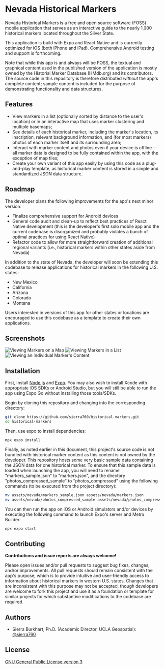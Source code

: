 
# Nevada Historical Markers

Nevada Historical Markers is a free and open source software (FOSS) mobile application that serves as an interactive guide to the nearly 1,000 historical markers located throughout the Silver State.

This application is build with Expo and React Native and is currently optimized for iOS (both iPhone and iPad).  Comprehensive Android testing and support is forthcoming.

Note that while this app is and always will be FOSS, the textual and graphical content used in the published version of the application is mostly owned by the Historial Marker Database (HMdb.org) and its contributors.  The source code in this repository is therefore distributed *without* the app's complete content; sample content is included for the purpose of demonstrating functionality and data structures.


## Features

- View markers in a list (optionally sorted by distance to the user's location) or in an interactive map that uses marker clustering and multiple basemaps;
- See details of each historical marker, including the marker's location, its inscription, relevant background information, and (for most markers) photos of each marker itself and its surrounding area;
- Interact with marker content and photos even if your device is offline -- all marker data is designed to be fully contained within the app, with the exception of map tiles;
- Create your own variant of this app easily by using this code as a plug-and-play template, as historical marker content is stored in a simple and standardized JSON data structure.
## Roadmap

The developer plans the following improvements for the app's next minor version:

- Finalize comprehensive support for Android devices
- General code audit and clean-up to reflect best practices of React Native development (this is the developer's first solo mobile app and the current codebase is disorganized and probably violates a bunch of optimal practices for using React Native)
- Refactor code to allow for more straightforward creation of additional regional variants (i.e., historical markers within other states aside from Nevada)

In addition to the state of Nevada, the developer will soon be extending this codebase to release applications for historical markers in the following U.S. states:

- New Mexico
- California
- Arizona
- Colorado
- Montana

Users interested in versions of this app for other states or locations are encouraged to use this codebase as a template to create their own applications.
## Screenshots

![Viewing Markers on a Map](screenshots/mapview.jpg?raw=true' "Viewing Markers on a Map") ![Viewing Markers in a List](screenshots/listview.jpg?raw=true' "Viewing Markers in a List") ![Viewing an Individual Marker's Content](screenshots/detailview.jpg?raw=true' "Viewing an Individual Marker's Content")


## Installation

First, install [Node.js](https://nodejs.org/en) and [Expo](https://docs.expo.dev/get-started/installation/).  You may also wish to install Xcode with appropriate iOS SDKs or Android Studio, but you will still be able to run the app using Expo Go without installing those tools/SDKs.

Begin by cloning this repository and changing into the corresponding directory:

```bash
git clone https://github.com/sierra760/historical-markers.git
cd historical-markers
```

Then, use expo to install dependencies:

```bash
npx expo install
```

Finally, as noted earlier in this document, this project's source code is not bundled with historical marker content as this content is not owned by the developer.  This repository hosts some very basic sample data containing the JSON data for one historical marker.  To ensure that this sample data is loaded when launching the app, you will need to rename "markers_sample.json" to "markers.json", and the directory "photos_compressed_sample" to "photos_compressed" using the following commands (to be executed from the project directory):

```bash
mv assets/nevada/markers_sample.json assets/nevada/markers.json
mv assets/nevada/photos_compressed_sample assets/nevada/photos_compressed
```

You can then run the app on iOS or Android simulators and/or devices by executing the following command to launch Expo's server and Metro Builder:

```bash
npx expo start
```
## Contributing

**Contributions and issue reports are always welcome!**

Please open issues and/or pull requests to suggest bug fixes, changes, and/or improvements.  All pull requests should remain consistent with the app's purpose, which is to provide intuitive and user-friendly access to information about historical markers in western U.S. states.  Changes that are inconsistent with this purpose may not be accepted, though developers are welcome to fork this project and use it as a foundation or template for similar projects for which substantive modifications to the codebase are required.
## Authors

- Sierra Burkhart, Ph.D. (Academic Director, UCLA Geospatial): [@sierra760](https://www.github.com/sierra760)


## License

[GNU General Public License version 3](https://www.gnu.org/licenses/gpl-3.0.en.html#license-text)

